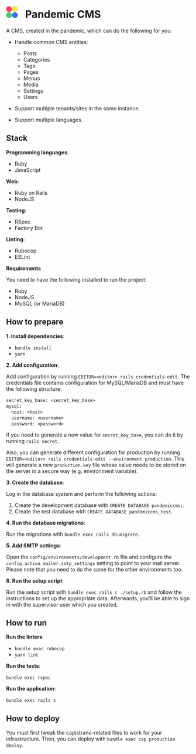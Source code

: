 <h1>
  <img src="public/logo.png" alt="logo" />
  &nbsp;
  Pandemic CMS
</h1>

A CMS, created in the pandemic, which can do the following for you:

- Handle common CMS entities:

  - Posts
  - Categories
  - Tags
  - Pages
  - Menus
  - Media
  - Settings
  - Users

- Support multiple tenants/sites in the same instance.
- Support multiple languages.

## Stack

**Programming languages**:

- Ruby
- JavaScript

**Web**:

- Ruby on Rails
- NodeJS

**Testing**:

- RSpec
- Factory Bot

**Linting**:

- Rubocop
- ESLint

**Requirements**

You need to have the following installed to run the project:

- Ruby
- NodeJS
- MySQL (or MariaDB)

## How to prepare

**1. Install dependencies**:

- `bundle install`
- `yarn`

**2. Add configuration**:

Add configuration by running `EDITOR=<editor> rails credentials:edit`. The credentials file contains configuration for MySQL/MariaDB and must have the following structure:

```
secret_key_base: <secret_key_base>
mysql:
  host: <host>
  username: <username>
  password: <password>
```

If you need to generate a new value for `secret_key_base`, you can do it by running `rails secret`.

Also, you can generate different configuration for production by running `EDITOR=<editor> rails credentials:edit --environment production`. This will generate a new `production.key` file whose value needs to be stored on the server in a secure way (e.g. environment variable).

**3. Create the database**:

Log in the database system and perform the following actions:

1. Create the development database with `CREATE DATABASE pandemiccms;`.
1. Create the test database with `CREATE DATABASE pandemiccms_test`.

**4. Run the database migrations**:

Run the migrations with `bundle exec rails db:migrate`.

**5. Add SMTP settings**:

Open the `config/environments/development.rb` file and configure the `config.action_mailer.smtp_settings` setting to point to your mail server.
Please note that you need to do the same for the other environments too.

**6. Run the setup script**:

Run the setup script with `bundle exec rails r ./setup.rb` and follow the instructions to set up the appropriate data.
Afterwards, you'll be able to sign in with the supervisor user which you created.

## How to run

**Run the linters**:

- `bundle exec rubocop`
- `yarn lint`

**Run the tests**:

`bundle exec rspec`

**Run the application**:

`bundle exec rails s`

## How to deploy

You must first tweak the capistrano-related files to work for your infrastructure. Then, you can deploy with `bundle exec cap production deploy`.
